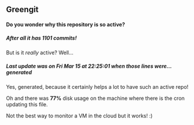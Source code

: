 ## Greengit

#### Do you wonder why this repository is so active?

##### After all it has 1101 commits!

But is it *really* active? Well...

##### Last update was on Fri Mar 15 at 22:25:01 when those lines were... generated

Yes, generated, because it certainly helps a lot to have such an active repo!

Oh and there was **77%** disk usage on the machine
where there is the cron updating this file.

Not the best way to monitor a VM in the cloud but it works! :)
